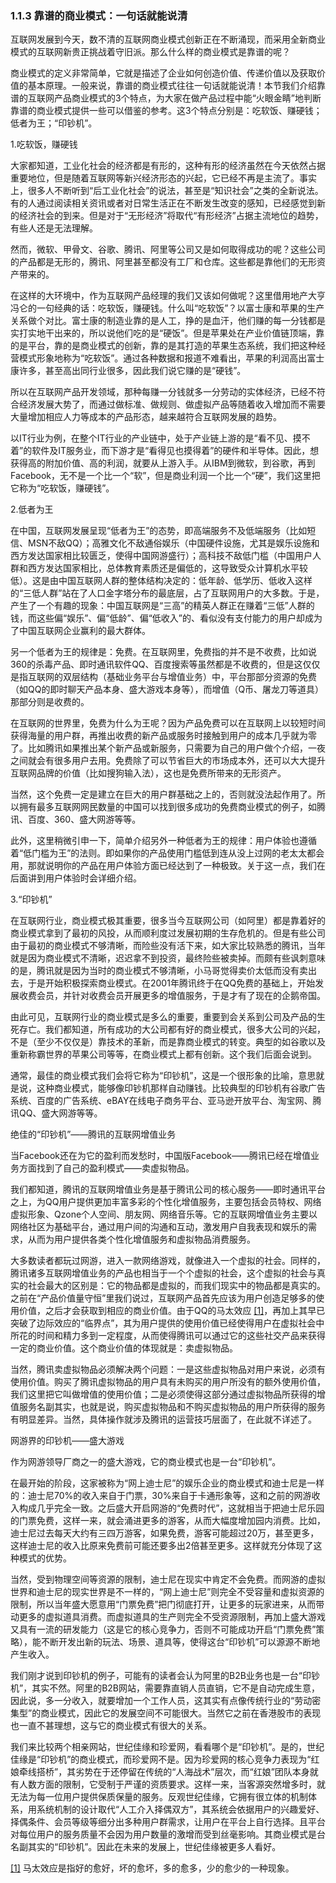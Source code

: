 ### 1.1.3 靠谱的商业模式：一句话就能说清

互联网发展到今天，数不清的互联网商业模式创新正在不断涌现，而采用全新商业模式的互联网新贵正挑战着守旧派。那么什么样的商业模式是靠谱的呢？

商业模式的定义非常简单，它就是描述了企业如何创造价值、传递价值以及获取价值的基本原理。一般来说，靠谱的商业模式往往一句话就能说清！本节我们介绍靠谱的互联网产品商业模式的3个特点，为大家在做产品过程中能“火眼金睛”地判断靠谱的商业模式提供一些可以借鉴的参考。这3个特点分别是：吃软饭、赚硬钱；低者为王；“印钞机”。

1.吃软饭，赚硬钱

大家都知道，工业化社会的经济都是有形的，这种有形的经济虽然在今天依然占据重要地位，但是随着互联网等新兴经济形态的兴起，它已经不再是主流了。事实上，很多人不断听到“后工业化社会”的说法，甚至是“知识社会”之类的全新说法。有的人通过阅读相关资讯或者对日常生活正在不断发生改变的感知，已经感觉到新的经济社会的到来。但是对于“无形经济”将取代“有形经济”占据主流地位的趋势，有些人还是无法理解。

然而，微软、甲骨文、谷歌、腾讯、阿里等公司又是如何取得成功的呢？这些公司的产品都是无形的，腾讯、阿里甚至都没有工厂和仓库。这些都是靠他们的无形资产带来的。

在这样的大环境中，作为互联网产品经理的我们又该如何做呢？这里借用地产大亨冯仑的一句经典的话：吃软饭，赚硬钱。什么叫“吃软饭”？以富士康和苹果的生产关系做个对比。富士康的制造业靠的是人工，挣的是血汗，他们赚的每一分钱都是实打实地干出来的，所以说他们吃的是“硬饭”。但是苹果处在产业价值链顶端，靠的是平台，靠的是商业模式的创新，靠的是其打造的苹果生态系统，我们把这种经营模式形象地称为“吃软饭”。通过各种数据和报道不难看出，苹果的利润高出富士康许多，甚至高出同行业很多，因此我们说它赚的是“硬钱”。

所以在互联网产品开发领域，那种每赚一分钱就多一分劳动的实体经济，已经不符合经济发展大势了，而通过做标准、做规则、做虚拟产品等随着收入增加而不需要大量增加相应人力等成本的产品形态，越来越符合互联网发展的趋势。

以IT行业为例，在整个IT行业的产业链中，处于产业链上游的是“看不见、摸不着”的软件及IT服务业，而下游才是“看得见也摸得着”的硬件和半导体。因此，想获得高的附加价值、高的利润，就要从上游入手。从IBM到微软，到谷歌，再到Facebook，无不是一个比一个“软”，但是商业利润一个比一个“硬”，我们这里把它称为“吃软饭，赚硬钱”。

2.低者为王

在中国，互联网发展呈现“低者为王”的态势，即高端服务不及低端服务（比如短信、MSN不敌QQ）；高雅文化不敌通俗娱乐（中国硬件设施，尤其是娱乐设施和西方发达国家相比较匮乏，使得中国网游盛行）；高科技不敌低门槛（中国用户人群和西方发达国家相比，总体教育素质还是偏低的，这导致受众计算机水平较低）。这是由中国互联网人群的整体结构决定的：低年龄、低学历、低收入这样的“三低人群”站在了人口金字塔分布的最底层，占了互联网用户的大多数。于是，产生了一个有趣的现象：中国互联网是“三高”的精英人群正在赚着“三低”人群的钱，而这些偏“娱乐”、偏“低龄”、偏“低收入”的、看似没有支付能力的用户却成为了中国互联网企业赢利的最大群体。

另一个低者为王的规律是：免费。在互联网里，免费指的并不是不收费，比如说360的杀毒产品、即时通讯软件QQ、百度搜索等虽然都是不收费的，但是这仅仅是指互联网的双层结构（基础业务平台与增值业务）中，平台那部分资源的免费（如QQ的即时聊天产品本身、盛大游戏本身等），而增值（Q币、屠龙刀等道具）那部分则是收费的。

在互联网的世界里，免费为什么为王呢？因为产品免费可以在互联网上以较短时间获得海量的用户群，再推出收费的新产品或服务时接触到用户的成本几乎就为零了。比如腾讯如果推出某个新产品或新服务，只需要为自己的用户做个介绍，一夜之间就会有很多用户去用。免费除了可以节省巨大的市场成本外，还可以大大提升互联网品牌的价值（比如搜狗输入法），这也是免费所带来的无形资产。

当然，这个免费一定是建立在巨大的用户群基础之上的，否则就没法起作用了。所以拥有最多互联网网民数量的中国可以找到很多成功的免费商业模式的例子，如腾讯、百度、360、盛大网游等等。

此外，这里稍微引申一下，简单介绍另外一种低者为王的规律：用户体验也遵循着“低门槛为王”的法则。即如果你的产品使用门槛低到连从没上过网的老太太都会用，那就说明你的产品在用户体验方面已经达到了一种极致。关于这一点，我们在后面讲到用户体验时会详细介绍。

3.“印钞机”

在互联网行业，商业模式极其重要，很多当今互联网公司（如阿里）都是靠着好的商业模式拿到了最初的风投，从而顺利度过发展初期的生存危机的。但是有些公司由于最初的商业模式不够清晰，而险些没有活下来，如大家比较熟悉的腾讯，当年就是因为商业模式不清晰，迟迟拿不到投资，最终险些被卖掉。而颇有些讽刺意味的是，腾讯就是因为当时的商业模式不够清晰，小马哥觉得卖价太低而没有卖出去，于是开始积极探索商业模式。在2001年腾讯终于在QQ免费的基础上，开始发展收费会员，并针对收费会员开展更多的增值服务，于是才有了现在的企鹅帝国。

由此可见，互联网行业的商业模式是多么的重要，重要到会关系到公司及产品的生死存亡。我们都知道，所有成功的大公司都有好的商业模式，很多大公司的兴起，不是（至少不仅仅是）靠技术的革新，而是靠商业模式的转变。典型的如谷歌以及重新称霸世界的苹果公司等等，在商业模式上都有创新。这个我们后面会说到。

通常，最佳的商业模式我们会将它称为“印钞机”，这是一个很形象的比喻，意思就是说，这种商业模式，能够像印钞机那样自动赚钱。比较典型的印钞机有谷歌广告系统、百度的广告系统、eBAY在线电子商务平台、亚马逊开放平台、淘宝网、腾讯QQ、盛大网游等等。

绝佳的“印钞机”——腾讯的互联网增值业务

当Facebook还在为它的盈利而发愁时，中国版Facebook——腾讯已经在增值业务方面找到了自己的盈利模式——卖虚拟物品。

我们都知道，腾讯的互联网增值业务是基于腾讯公司的核心服务——即时通讯平台之上，为QQ用户提供更加丰富多彩的个性化增值服务，主要包括会员特权、网络虚拟形象、Qzone个人空间、朋友网、网络音乐等。它的互联网增值业务主要以网络社区为基础平台，通过用户间的沟通和互动，激发用户自我表现和娱乐的需求，从而为用户提供各类个性化增值服务和虚拟物品消费服务。

大多数读者都玩过网游，进入一款网络游戏，就像进入一个虚拟的社会。同样的，腾讯诸多互联网增值业务的产品也相当于一个个虚拟的社会，这个虚拟的社会与真实的社会最大的区别是：它的物品都是虚拟的，而我们现实中的物品都是真实的。之前在“产品价值量守恒”里我们说过，互联网产品首先应该为用户创造足够多的使用价值，之后才会获取到相应的商业价值。由于QQ的马太效应 [[1]](part0279.xhtml#ch1-back)，再加上其早已突破了边际效应的“临界点”，其为用户提供的使用价值已经使得用户在虚拟社会中所花的时间和精力多到一定程度，从而使得腾讯可以通过它的这些社交产品来获得一定的商业价值。这个商业价值的体现就是：卖虚拟物品。

当然，腾讯卖虚拟物品必须解决两个问题：一是这些虚拟物品对用户来说，必须有使用价值。购买了腾讯虚拟物品的用户具有未购买的用户所没有的额外使用价值，我们这里把它叫做增值的使用价值；二是必须使得这部分通过虚拟物品所获得的增值服务名副其实，也就是说，购买虚拟物品和不购买虚拟物品的用户所获得的服务有明显差异。当然，具体操作就涉及腾讯的运营技巧层面了，在此就不详述了。

网游界的印钞机——盛大游戏

作为网游领导厂商之一的盛大游戏，它的商业模式也是一台“印钞机”。

在最开始的阶段，这家被称为“网上迪士尼”的娱乐企业的商业模式和迪士尼是一样的：迪士尼70%的收入来自于门票，30%来自于卡通形象等，这和之前的网游收入构成几乎完全一致。之后盛大开启网游的“免费时代”，这就相当于把迪士尼乐园的门票免费，这样一来，就会涌进更多的游客，从而大幅度增加园内消费。比如，迪士尼过去每天大约有三四万游客，如果免费，游客可能超过20万，甚至更多，这样迪士尼的收入比原来免费前可能还要多出2倍甚至更多。这样就充分体现了这种模式的优势。

当然，受到物理空间等资源的限制，迪士尼在现实中肯定不会免费。而网游的虚拟世界和迪士尼的现实世界是不一样的，“网上迪士尼”则完全不受容量和虚拟资源的限制，所以当年盛大愿意用“门票免费”把门彻底打开，让更多的玩家进来，从而带动更多的虚拟道具消费。而虚拟道具的生产则完全不受资源限制，再加上盛大游戏又具有一流的研发能力（这是它的核心竞争力，否则不可能成功开启“门票免费”策略），能不断开发出新的玩法、场景、道具等，使得这台“印钞机”可以源源不断地产生收入。

我们刚才说到印钞机的例子，可能有的读者会认为阿里的B2B业务也是一台“印钞机”，其实不然。阿里的B2B网站，需要靠直销人员直销，它不是自动完成生意，因此说，多一分收入，就要增加一个工作人员，这其实有点像传统行业的“劳动密集型”的商业模式，因此它的发展空间不可能很大。当然它之前在香港股市的表现也一直不甚理想，这与它的商业模式有很大的关系。

我们来比较两个相亲网站，世纪佳缘和珍爱网，看看哪个是“印钞机”。是的，世纪佳缘是“印钞机”的商业模式，而珍爱网不是。因为珍爱网的核心竞争力表现为“红娘牵线搭桥”，其劣势在于还停留在传统的“人海战术”层次，而“红娘”团队本身就有人数方面的限制，它受制于严谨的资质要求。这样一来，当客源突然增多时，就无法为每一位用户提供保质保量的服务。反观世纪佳缘，它拥有很立体的机制体系，用系统机制的设计取代“人工介入择偶双方”，其系统会依据用户的兴趣爱好、择偶条件、会员等级等细分出多种用户群需求，让用户在平台上自行选择。且平台对每位用户的服务质量不会因为用户数量的激增而受到丝毫影响。其商业模式是台名副其实的“印钞机”。因此在未来的发展上，世纪佳缘被更多人看好。

[[1]](part0279.xhtml#ch1) 马太效应是指好的愈好，坏的愈坏，多的愈多，少的愈少的一种现象。 
